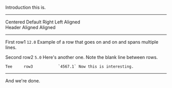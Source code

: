 Introduction this is.

----------------------------------------------------------------------
 Centered   Default           Right Left Aligned                      
  Header    Aligned         Aligned                                   
----------- ----------- ----------- ----------------------------------
   First    row1             `12.0` Example of a row that goes on and 
                                    on and spans multiple lines.      

  Second    row2              `5.0` Here's another one. Note the blank
                                    line between rows.                

    Tee     row3           `4567.1` Now this is interesting.          
----------------------------------------------------------------------

And we're done.

